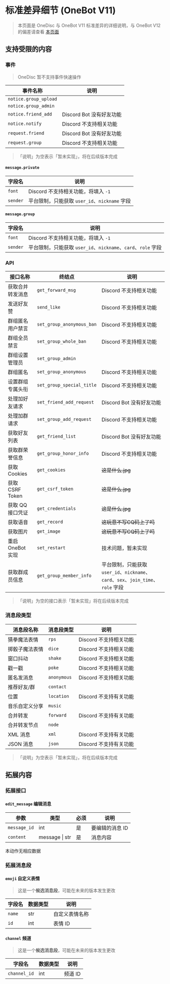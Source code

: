 # 标准差异细节 (OneBot V11)

> 本页面是 OneDisc 与 OneBot V11 标准差异的详细说明，与 OneBot V12 的偏差请查看 [本页面][1]

[1]: differences.md

## 支持受限的内容

### 事件

> OneDisc 暂不支持事件快速操作

| 事件名称               | 说明             |
|------------------------|------------------|
| `notice.group_upload`  | |
| `notice.group_admin`   | |
| `notice.friend_add`    | Discord Bot 没有好友功能 |
| `notice.notify`        | Discord 不支持相关功能 |
| `request.friend`       | Discord Bot 没有好友功能 |
| `request.group`        | Discord 不支持相关功能 |

> 「说明」为空表示「暂未实现」，将在后续版本完成  

#### `message.private`

| 字段名     | 说明                                          |
|------------|-----------------------------------------------|
| `font`     | Discord 不支持相关功能，将填入 `-1`           |
| `sender`   | 平台限制，只能获取 `user_id`、`nickname` 字段 |

#### `message.group`


| 字段名     | 说明                                          |
|------------|-----------------------------------------------|
| `font`     | Discord 不支持相关功能，将填入 `-1`           |
| `sender`   | 平台限制，只能获取 `user_id`、`nickname`、`card`、`role` 字段 |

### API

| 接口名称         | 终结点                    | 说明                     |
|------------------|---------------------------|--------------------------|
| 获取合并转发消息 | `get_forward_msg`         | Discord 不支持相关功能   |
| 发送好友赞       | `send_like`               | Discord 不支持相关功能   |
| 群组匿名用户禁言 | `set_group_anonymous_ban` | Discord 不支持相关功能   |
| 群组全员禁言     | `set_group_whole_ban`     | Discord 不支持相关功能   |
| 群组设置管理员   | `set_group_admin`         |                          |
| 群组匿名         | `set_group_anonymous`     | Discord 不支持相关功能   |
| 设置群组专属头衔 | `set_group_special_title` | Discord 不支持相关功能   |
| 处理加好友请求   | `set_friend_add_request`  | Discord Bot 没有好友功能 |
| 处理加群请求     | `set_group_add_request`   | Discord 不支持相关功能   |
| 获取好友列表     | `get_friend_list`         | Discord Bot 没有好友功能 |
| 获取群荣誉信息   | `get_group_honor_info`    | Discord 不支持相关功能   |
| 获取 Cookies     | `get_cookies`             | ~~这是什么.jpg~~         |
| 获取 CSRF Token  | `get_csrf_token`          | ~~这是什么.jpg~~         |
| 获取 QQ 接口凭证 | `get_credentials`         | ~~这是什么.jpg~~         |
| 获取语音         | `get_record`              | ~~这玩意不写CQ码上了吗~~ |
| 获取图片         | `get_image`               | ~~这玩意不写CQ码上了吗~~ |
| 重启 OneBot 实现 | `set_restart`             | 技术问题，暂未实现       |
| 获取群成员信息   | `get_group_member_info`   | 平台限制，只能获取 `user_id`、`nickname`、`card`、`sex`、`join_time`、`role` 字段 |

> 「说明」为空的接口表示「暂未实现」将在后续版本完成


### 消息段类型

| 消息段名称     | 消息段类型  | 说明                   |
|----------------|-------------|------------------------|
| 猜拳魔法表情   | `rps`       | Discord 不支持相关功能 |
| 掷骰子魔法表情 | `dice`      | Discord 不支持相关功能 |
| 窗口抖动       | `shake`     | Discord 不支持相关功能 |
| 戳一戳         | `poke`      | Discord 不支持相关功能 |
| 匿名发消息     | `anonymous` | Discord 不支持相关功能 |
| 推荐好友/群    | `contact`   |                        |
| 位置           | `location`  | Discord 不支持有关功能 |
| 音乐自定义分享 | `music`     |                        |
| 合并转发       | `forward`   | Discord 不支持有关功能 |
| 合并转发节点   | `node`      |                        |
| XML 消息       | `xml`       | Discord 不支持有关功能 |
| JSON 消息      | `json`      | Discord 不支持有关功能 |

> 「说明」为空表示「暂未实现」，将在后续版本完成  

## 拓展内容

### 拓展接口

#### `edit_message` 编辑消息

| 参数         | 类型           | 必须 | 说明                |
|--------------|----------------|------|---------------------|
| `message_id` | int            | 是   | 要编辑的消息 ID     |
| `content`    | message \| str | 是   | 消息内容            |

本动作无相应数据

### 拓展消息段

#### `emoji` 自定义表情

> 这是一个**候选消息段**，可能在未来的版本发生更改

| 字段名      | 数据类型    | 说明                      |
|-------------|-------------|---------------------------|
| `name`      | str         | 自定义表情名称            |
| `id`        | int         | 表情 ID                   |

#### `channel` 频道


> 这是一个**候选消息段**，可能在未来的版本发生更改

| 字段名       | 数据类型    | 说明                      |
|--------------|-------------|---------------------------|
| `channel_id` | int         | 频道 ID                   |

